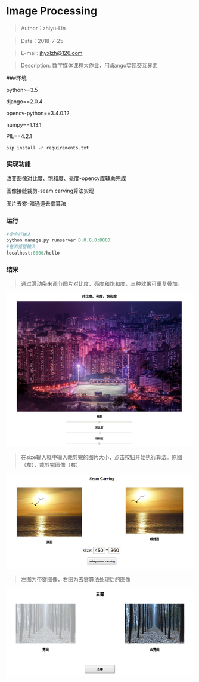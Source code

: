 # **Image Processing**

>Author：zhiyu-Lin

>Date：2018-7-25

>E-mail: jhyxlzh@126.com

>Description: 数字媒体课程大作业，用django实现交互界面

###环境

python>=3.5

django==2.0.4

opencv-python==3.4.0.12

numpy==1.13.1

PIL==4.2.1

```shell
pip install -r requirements.txt
```

### 实现功能

改变图像对比度、饱和度、亮度-opencv库辅助完成

图像接缝裁剪-seam carving算法实现

图片去雾-暗通道去雾算法

### 运行

```python
#命令行输入
python manage.py runserver 0.0.0.0:8000
#在浏览器输入
localhost:8000/hello
```

### 结果

> 通过滑动条来调节图片对比度、亮度和饱和度，三种效果可重复叠加。

<img src="./static/img/1.png" />

> 在size输入框中输入裁剪完的图片大小，点击按钮开始执行算法。原图（左），裁剪完图像（右）

<img src="./static/img/2.png"/>

> 左图为带雾图像，右图为去雾算法处理后的图像

<img src="./static/img/3.png"/>



